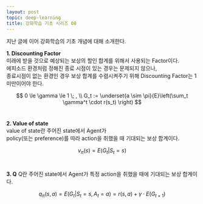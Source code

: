 ```yaml
---
layout: post
topic: deep-learning
title: 강화학습 기초 시리즈 08
---
```


지난 글에 이어 강화학습의 기초 개념에 대해 소개한다.  

**1. Discounting Factor**  
미래에 받을 것으로 예상되는 보상의 할인 합계를 위해서 사용되는 Factor이다.  
에피소드 환경처럼 정해진 종료 시점이 있는 경우는 문제되지 않으나,  
종료시점이 없는 환경인 경우 보상 합계를 수렴시켜주기 위해 Discounting Factor는 1 미만이어야 한다.  

$$
0 \le \gamma \le 1 \; , \\
G_t := \underset{a \sim \pi}{E}\left(\sum_t \gamma^t \cdot r(s_t) \right)
$$
<br>

**2. Value of state**  
value of state란 주어진 state에서 Agent가  
policy(또는 preference)를 따라 action을 취했을 때 기대되는 보상 합계이다.  

$$
v_{\pi}(s) = E(G_t|S_t=s)
$$
<br>

**3. Q**
Q란 주어진 state에서 Agent가 특정 action을 취했을 때에 기대되는 보상 합계이다.  

$$
q_{\pi}(s,a) = E(G_t|S_t=s,A_t=a) = r(s,a) + \gamma \cdot E(G_{t+1})
$$
<br>
